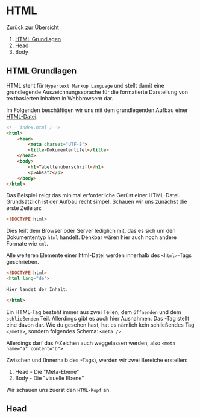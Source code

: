 # HTML

[Zurück zur Übersicht](../README.md)

1. [HTML Grundlagen](#html-grundlagen)
2. [Head](#head)
3. Body

## HTML Grundlagen
HTML steht für ``Hypertext Markup Language`` und stellt damit eine grundlegende Auszeichnungssprache für die formatierte Darstellung von textbasierten Inhalten in Webbrowsern dar.

Im Folgenden beschäftigen wir uns mit dem grundlegenden Aufbau einer [HTML-Datei](../index.html):
```html
<!-- index.html /-->
<html>
    <head>
        <meta charset="UTF-8">
        <title>Dokumententitel</title>
    </head>
    <body>
        <h1>Tabellenüberschrift</h1>
        <p>Absatz</p>
    </body>
</html>
```
Das Beispiel zeigt das minimal erforderliche Gerüst einer HTML-Datei. Grundsätzlich ist der Aufbau recht simpel. Schauen wir uns zunächst die erste Zeile an:

```html
<!DOCTYPE html>
```
Dies teilt dem Browser oder Server lediglich mit, das es sich um den Dokumententyp ``html`` handelt. Denkbar wären hier auch noch andere Formate wie ``xml``.

Alle weiteren Elemente einer html-Datei werden innerhalb des ``<html>``-Tags geschrieben.
````html
<!DOCTYPE html>
<html lang="de">

Hier landet der Inhalt.

</html>
````
Ein HTML-Tag besteht immer aus zwei Teilen, dem ``öffnenden`` und dem ``schließenden`` Teil. Allerdings gibt es auch hier Ausnahmen. Das <meta>-Tag stellt eine davon dar. Wie du gesehen hast, hat es nämlich kein schließendes Tag ``</meta>``, sondern folgendes Schema: ``<meta />``

Allerdings darf das /-Zeichen auch weggelassen werden, also ``<meta name="a" content="b">``

Zwischen <html> und </html> (Innerhalb des <html>-Tags), werden wir zwei Bereiche erstellen:

1. Head - Die "Meta-Ebene"
2. Body - Die "visuelle Ebene"

Wir schauen uns zuerst den ``HTML-Kopf`` an.

## Head
